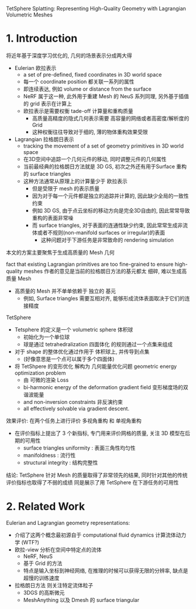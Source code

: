 TetSphere Splatting: Representing High-Quality Geometry with Lagrangian Volumetric Meshes

# 1. Introduction

将近年基于深度学习优化的, 几何的场景表示分成两大得
* Eulerian 欧拉表示
  * a set of pre-defined, fixed coordinates in 3D world space
  * 每一个 coordinate position 都关联一系列的属性
  * 即连续表达, 例如 volume or distance from the surface
  * NeRF 属于这一种, 此外用于重建 Mesh 的 NeuS 系列同理, 另外基于插值的 grid 表示在计算上
  * 欧拉表示是需要权衡 tade-off 计算量和重构质量
    * 高质量高精度的隐式几何表示需要 高容量的网络或者高密度/解析度的 Grid
    * 这种权衡往往导致对于细的, 薄的物体重构效果受限
* Lagrangian 拉格朗日表示
  * tracking the movement of a set of geometry primitives in 3D world space
  * 在3D空间中追踪一个几何元件的移动, 同时调整元件的几何属性
  * 当前最经典的拉格朗日方法就是 3D GS, 初次之外还有用于Surface 重构的 surface triangles
  * 这种方法通常从原理上的计算量少于 欧拉表示
    * 但是受限于 mesh 的表示质量
    * 因为对于每一个元件都是独立的追踪并计算的, 因此缺少全局的一致性约束
    * 例如 3D GS, 由于点云坐标的移动方向是完全3D自由的, 因此常常导致重构的表面非常噪
    * 而 surface triangles, 对于表面的连通性缺少约束, 因此常常生成非流体或者不规则(non-manifold surfaces or irregular)的表面
      * 这种问题对于下游任务是非常致命的 rendering simulation

本文的方案主要聚焦于生成高质量的 Mesh 几何

fact that existing Lagrangian primitives are too fine-grained to ensure high-quality meshes
作者的意见是当前的拉格朗日方法的基元都太 细碎, 难以生成高质量 Mesh
* 高质量的 Mesh 并不单单依赖于 独立的 基元
  * 例如, Surface triangles 需要互相对齐, 能够形成流体表面取决于它们的连接精度


TetSphere
* Tetsphere 的定义是一个 volumetric sphere 体积球
  * 初始化为一个单位球
  * 球是通过 tetrahedralization 四面体化 的规则通过一个点集来组成
* 对于 shape 的整体优化通过作用于 体积球上, 并传导到点集
  * (好像意思是一个点可以属于多个四面体)
* 将 TetShpere 的变形优化 解构为 几何能量优化问题 geometric energy optimization problem
  * 由  可微的渲染 Loss 
  * bi-harmonic energy of the deformation gradient field 变形梯度场的双谐波能量
  * and non-inversion constraints  非反演约束
  * all effectively solvable via gradient descent.

效果评价: 在两个任务上进行评价  多视角重构 和 单视角重构
* 在评价指标上提出了 3 个新指标, 专门用来评价网格的质量, 关注 3D 模型在后期的可用性
  * surface triangles uniformity        : 表面三角性均匀性
  * manifoldness                        : 流行性
  * structural integrity                : 结构完整性

结论:
TetSphere 针对 Mesh 的质量取得了非常领先的结果, 同时针对其他的传统评价指标也取得了不弱的成绩
同是展示了用 TetSphere 在下游任务的可用性


# 2. Related Work

Eulerian and Lagrangian geometry representations: 
* 介绍了这两个概念最初源自于  computational fluid dynamics 计算流体动力学 (WTF?)
* 欧拉-view 分析在空间中特定点的流体
  * NeRF, NeuS
  * 基于 Grid 的方法
  * 特点是输入坐标到神经网络, 在推理的时候可以获得无限的分辨率, 缺点是超慢的训练速度
* 拉格朗日方法 则关注特定流体粒子
  * 3DGS 的高斯微元
  * MeshAnything 以及 Dmesh 的 surface triangular


 